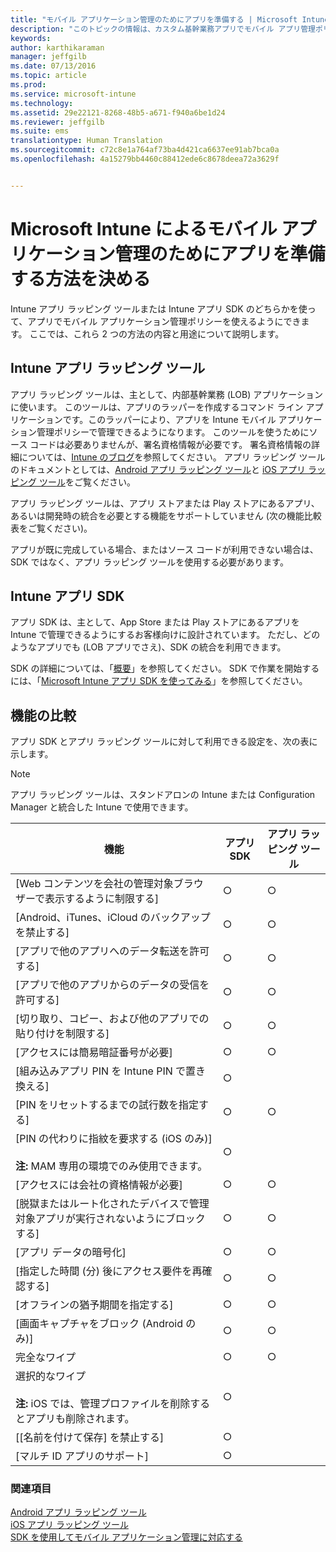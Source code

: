 ```yaml
---
title: "モバイル アプリケーション管理のためにアプリを準備する | Microsoft Intune"
description: "このトピックの情報は、カスタム基幹業務アプリでモバイル アプリ管理ポリシーを使用できるようにするために、アプリ ラッピング ツールとアプリ SDK を使用するタイミングを判断するときに役立ちます。"
keywords: 
author: karthikaraman
manager: jeffgilb
ms.date: 07/13/2016
ms.topic: article
ms.prod: 
ms.service: microsoft-intune
ms.technology: 
ms.assetid: 29e22121-8268-48b5-a671-f940a6be1d24
ms.reviewer: jeffgilb
ms.suite: ems
translationtype: Human Translation
ms.sourcegitcommit: c72c8e1a764af73ba4d421ca6637ee91ab7bca0a
ms.openlocfilehash: 4a15279bb4460c88412ede6c8678deea72a3629f


---
```


# Microsoft Intune によるモバイル アプリケーション管理のためにアプリを準備する方法を決める
Intune アプリ ラッピング ツールまたは Intune アプリ SDK のどちらかを使って、アプリでモバイル アプリケーション管理ポリシーを使えるようにできます。 ここでは、これら 2 つの方法の内容と用途について説明します。

## Intune アプリ ラッピング ツール
アプリ ラッピング ツールは、主として、内部基幹業務 (LOB) アプリケーションに使います。 このツールは、アプリのラッパーを作成するコマンド ライン アプリケーションです。このラッパーにより、アプリを Intune モバイル アプリケーション管理ポリシーで管理できるようになります。 このツールを使うためにソース コードは必要ありませんが、署名資格情報が必要です。  署名資格情報の詳細については、[Intune のブログ](https://blogs.technet.microsoft.com/enterprisemobility/2015/02/25/how-to-obtain-the-prerequisites-for-the-intune-app-wrapping-tool-for-ios/)を参照してください。 アプリ ラッピング ツールのドキュメントとしては、[Android アプリ ラッピング ツール](prepare-android-apps-for-mobile-application-management-with-the-microsoft-intune-app-wrapping-tool.md)と [iOS アプリ ラッピング ツール](prepare-ios-apps-for-mobile-application-management-with-the-microsoft-intune-app-wrapping-tool.md)をご覧ください。

アプリ ラッピング ツールは、アプリ ストアまたは Play ストアにあるアプリ、あるいは開発時の統合を必要とする機能をサポートしていません (次の機能比較表をご覧ください)。

アプリが既に完成している場合、またはソース コードが利用できない場合は、SDK ではなく、アプリ ラッピング ツールを使用する必要があります。

## Intune アプリ SDK
アプリ SDK は、主として、App Store または Play ストアにあるアプリを Intune で管理できるようにするお客様向けに設計されています。 ただし、どのようなアプリでも (LOB アプリでさえ)、SDK の統合を利用できます。

SDK の詳細については、「[概要](/intune/develop/intune-app-sdk)」を参照してください。 SDK で作業を開始するには、「[Microsoft Intune アプリ SDK を使ってみる](/intune/develop/intune-app-sdk-get-started)」を参照してください。

## 機能の比較
アプリ SDK とアプリ ラッピング ツールに対して利用できる設定を、次の表に示します。

> [!NOTE]
> アプリ ラッピング ツールは、スタンドアロンの Intune または Configuration Manager と統合した Intune で使用できます。

|機能|アプリ SDK|アプリ ラッピング ツール|
|-----------|---------------------|-----------|
|[Web コンテンツを会社の管理対象ブラウザーで表示するように制限する]|○|○|
|[Android、iTunes、iCloud のバックアップを禁止する]|○|○|
|[アプリで他のアプリへのデータ転送を許可する]|○|○|
|[アプリで他のアプリからのデータの受信を許可する]|○|○|
|[切り取り、コピー、および他のアプリでの貼り付けを制限する]|○|○|
|[アクセスには簡易暗証番号が必要]|○|○|
|[組み込みアプリ PIN を Intune PIN で置き換える]|○||
|[PIN をリセットするまでの試行数を指定する]|○|○|
|[PIN の代わりに指紋を要求する (iOS のみ)]<br></br>**注:** MAM 専用の環境でのみ使用できます。|○||
|[アクセスには会社の資格情報が必要]|○|○|
|[脱獄またはルート化されたデバイスで管理対象アプリが実行されないようにブロックする]|○|○|
|[アプリ データの暗号化]|○|○|
|[指定した時間 (分) 後にアクセス要件を再確認する]|○|○|
|[オフラインの猶予期間を指定する]|○|○|
|[画面キャプチャをブロック (Android のみ)]|○|○|
|完全なワイプ|○|○|
|選択的なワイプ <br></br>**注:** iOS では、管理プロファイルを削除するとアプリも削除されます。|○||
|[[名前を付けて保存] を禁止する] |○||
|[マルチ ID アプリのサポート]|○||

### 関連項目
[Android アプリ ラッピング ツール](prepare-android-apps-for-mobile-application-management-with-the-microsoft-intune-app-wrapping-tool.md)</br>
[iOS アプリ ラッピング ツール](prepare-ios-apps-for-mobile-application-management-with-the-microsoft-intune-app-wrapping-tool.md)</br>
[SDK を使用してモバイル アプリケーション管理に対応する](use-the-sdk-to-enable-apps-for-mobile-application-management.md)



<!--HONumber=Jul16_HO3-->


